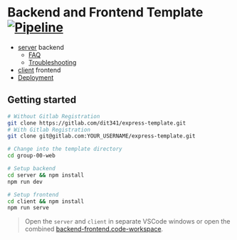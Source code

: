 Backend and Frontend Template [![Pipeline](https://git.ita.chalmers.se/courses/dit341/group-00-web/badges/master/pipeline.svg)](https://git.ita.chalmers.se/courses/dit341/group-00-web/commits/master)
=========

* [server](./server/README.md) backend
  * [FAQ](./server/docs/FAQ.md)
  * [Troubleshooting](./server/docs/TROUBLESHOOTING.md)
* [client](./client/README.md) frontend
* [Deployment](./docs/DEPLOYMENT.md)

## Getting started

```bash
# Without Gitlab Registration
git clone https://gitlab.com/dit341/express-template.git
# With Gitlab Registration
git clone git@gitlab.com:YOUR_USERNAME/express-template.git

# Change into the template directory
cd group-00-web

# Setup backend
cd server && npm install
npm run dev

# Setup frontend
cd client && npm install
npm run serve
```

> Open the `server` and `client` in separate VSCode windows or open the combined [backend-frontend.code-workspace](./backend-frontend.code-workspace).
